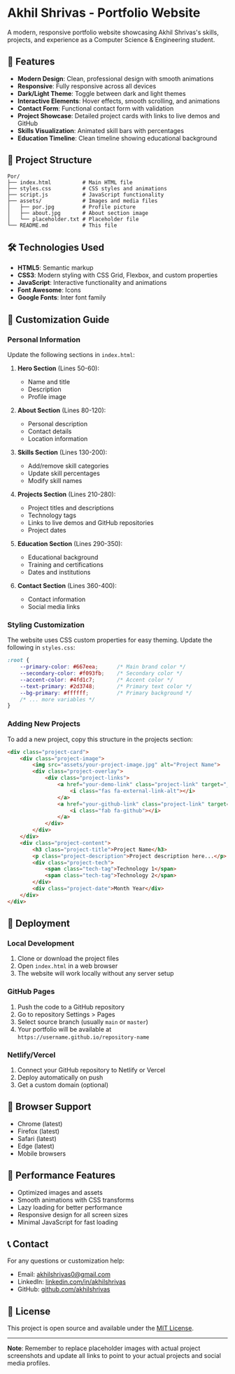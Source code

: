 # Akhil Shrivas - Portfolio Website

A modern, responsive portfolio website showcasing Akhil Shrivas's skills, projects, and experience as a Computer Science & Engineering student.

## 🚀 Features

- **Modern Design**: Clean, professional design with smooth animations
- **Responsive**: Fully responsive across all devices
- **Dark/Light Theme**: Toggle between dark and light themes
- **Interactive Elements**: Hover effects, smooth scrolling, and animations
- **Contact Form**: Functional contact form with validation
- **Project Showcase**: Detailed project cards with links to live demos and GitHub
- **Skills Visualization**: Animated skill bars with percentages
- **Education Timeline**: Clean timeline showing educational background

## 📁 Project Structure

```
Por/
├── index.html          # Main HTML file
├── styles.css          # CSS styles and animations
├── script.js           # JavaScript functionality
├── assets/             # Images and media files
│   ├── por.jpg         # Profile picture
│   ├── about.jpg       # About section image
│   └── placeholder.txt # Placeholder file
└── README.md           # This file
```

## 🛠️ Technologies Used

- **HTML5**: Semantic markup
- **CSS3**: Modern styling with CSS Grid, Flexbox, and custom properties
- **JavaScript**: Interactive functionality and animations
- **Font Awesome**: Icons
- **Google Fonts**: Inter font family

## 🎨 Customization Guide

### Personal Information
Update the following sections in `index.html`:

1. **Hero Section** (Lines 50-60):
   - Name and title
   - Description
   - Profile image

2. **About Section** (Lines 80-120):
   - Personal description
   - Contact details
   - Location information

3. **Skills Section** (Lines 130-200):
   - Add/remove skill categories
   - Update skill percentages
   - Modify skill names

4. **Projects Section** (Lines 210-280):
   - Project titles and descriptions
   - Technology tags
   - Links to live demos and GitHub repositories
   - Project dates

5. **Education Section** (Lines 290-350):
   - Educational background
   - Training and certifications
   - Dates and institutions

6. **Contact Section** (Lines 360-400):
   - Contact information
   - Social media links

### Styling Customization

The website uses CSS custom properties for easy theming. Update the following in `styles.css`:

```css
:root {
    --primary-color: #667eea;      /* Main brand color */
    --secondary-color: #f093fb;    /* Secondary color */
    --accent-color: #4fd1c7;       /* Accent color */
    --text-primary: #2d3748;       /* Primary text color */
    --bg-primary: #ffffff;         /* Primary background */
    /* ... more variables */
}
```

### Adding New Projects

To add a new project, copy this structure in the projects section:

```html
<div class="project-card">
    <div class="project-image">
        <img src="assets/your-project-image.jpg" alt="Project Name">
        <div class="project-overlay">
            <div class="project-links">
                <a href="your-demo-link" class="project-link" target="_blank">
                    <i class="fas fa-external-link-alt"></i>
                </a>
                <a href="your-github-link" class="project-link" target="_blank">
                    <i class="fab fa-github"></i>
                </a>
            </div>
        </div>
    </div>
    <div class="project-content">
        <h3 class="project-title">Project Name</h3>
        <p class="project-description">Project description here...</p>
        <div class="project-tech">
            <span class="tech-tag">Technology 1</span>
            <span class="tech-tag">Technology 2</span>
        </div>
        <div class="project-date">Month Year</div>
    </div>
</div>
```

## 🚀 Deployment

### Local Development
1. Clone or download the project files
2. Open `index.html` in a web browser
3. The website will work locally without any server setup

### GitHub Pages
1. Push the code to a GitHub repository
2. Go to repository Settings > Pages
3. Select source branch (usually `main` or `master`)
4. Your portfolio will be available at `https://username.github.io/repository-name`

### Netlify/Vercel
1. Connect your GitHub repository to Netlify or Vercel
2. Deploy automatically on push
3. Get a custom domain (optional)

## 📱 Browser Support

- Chrome (latest)
- Firefox (latest)
- Safari (latest)
- Edge (latest)
- Mobile browsers

## 🎯 Performance Features

- Optimized images and assets
- Smooth animations with CSS transforms
- Lazy loading for better performance
- Responsive design for all screen sizes
- Minimal JavaScript for fast loading

## 📞 Contact

For any questions or customization help:
- Email: akhilshrivas0@gmail.com
- LinkedIn: [linkedin.com/in/akhilshrivas](https://www.linkedin.com/in/akhilshrivas)
- GitHub: [github.com/akhilshrivas](https://github.com/akhilshrivas)

## 📄 License

This project is open source and available under the [MIT License](LICENSE).

---

**Note**: Remember to replace placeholder images with actual project screenshots and update all links to point to your actual projects and social media profiles.
